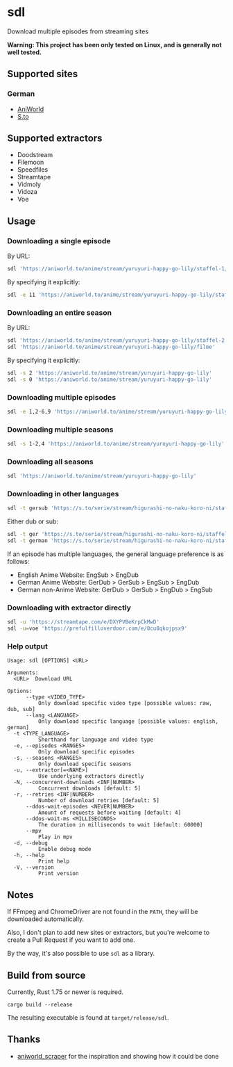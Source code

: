 # sdl
Download multiple episodes from streaming sites

**Warning: This project has been only tested on Linux, and is generally not well tested.**

## Supported sites
### German
* [AniWorld](https://aniworld.to)
* [S.to](https://s.to)

## Supported extractors
* Doodstream
* Filemoon
* Speedfiles
* Streamtape
* Vidmoly
* Vidoza
* Voe

## Usage
### Downloading a single episode
By URL:
```bash
sdl 'https://aniworld.to/anime/stream/yuruyuri-happy-go-lily/staffel-1/episode-1'
```
By specifying it explicitly:
```bash
sdl -e 11 'https://aniworld.to/anime/stream/yuruyuri-happy-go-lily/staffel-2'
```

### Downloading an entire season
By URL:
```bash
sdl 'https://aniworld.to/anime/stream/yuruyuri-happy-go-lily/staffel-2'
sdl 'https://aniworld.to/anime/stream/yuruyuri-happy-go-lily/filme'
```
By specifying it explicitly:
```bash
sdl -s 2 'https://aniworld.to/anime/stream/yuruyuri-happy-go-lily'
sdl -s 0 'https://aniworld.to/anime/stream/yuruyuri-happy-go-lily'
```

### Downloading multiple episodes
```bash
sdl -e 1,2-6,9 'https://aniworld.to/anime/stream/yuruyuri-happy-go-lily/staffel-2'
```

### Downloading multiple seasons
```bash
sdl -s 1-2,4 'https://aniworld.to/anime/stream/yuruyuri-happy-go-lily'
```

### Downloading all seasons
```bash
sdl 'https://aniworld.to/anime/stream/yuruyuri-happy-go-lily'
```

### Downloading in other languages
```bash
sdl -t gersub 'https://s.to/serie/stream/higurashi-no-naku-koro-ni/staffel-1/episode-1'
```
Either dub or sub:
```bash
sdl -t ger 'https://s.to/serie/stream/higurashi-no-naku-koro-ni/staffel-1/episode-1'
sdl -t german 'https://s.to/serie/stream/higurashi-no-naku-koro-ni/staffel-1/episode-1'
```
If an episode has multiple languages, the general language preference is as follows:
* English Anime Website: EngSub > EngDub
* German Anime Website: GerDub > GerSub > EngSub > EngDub
* German non-Anime Website: GerDub > GerSub > EngDub > EngSub

### Downloading with extractor directly
```bash
sdl -u 'https://streamtape.com/e/DXYPVBeKrpCkMwD'
sdl -u=voe 'https://prefulfilloverdoor.com/e/8cu8qkojpsx9'
```

### Help output
```
Usage: sdl [OPTIONS] <URL>

Arguments:
  <URL>  Download URL

Options:
      --type <VIDEO_TYPE>
          Only download specific video type [possible values: raw, dub, sub]
      --lang <LANGUAGE>
          Only download specific language [possible values: english, german]
  -t <TYPE_LANGUAGE>
          Shorthand for language and video type
  -e, --episodes <RANGES>
          Only download specific episodes
  -s, --seasons <RANGES>
          Only download specific seasons
  -u, --extractor[=<NAME>]
          Use underlying extractors directly
  -N, --concurrent-downloads <INF|NUMBER>
          Concurrent downloads [default: 5]
  -r, --retries <INF|NUMBER>
          Number of download retries [default: 5]
      --ddos-wait-episodes <NEVER|NUMBER>
          Amount of requests before waiting [default: 4]
      --ddos-wait-ms <MILLISECONDS>
          The duration in milliseconds to wait [default: 60000]
      --mpv
          Play in mpv
  -d, --debug
          Enable debug mode
  -h, --help
          Print help
  -V, --version
          Print version
```

## Notes
If FFmpeg and ChromeDriver are not found in the `PATH`, they will be downloaded automatically.

Also, I don't plan to add new sites or extractors, but you're welcome to create a Pull Request if you want to add one.

By the way, it's also possible to use `sdl` as a library.

## Build from source
Currently, Rust 1.75 or newer is required.
```
cargo build --release
```
The resulting executable is found at `target/release/sdl`.

## Thanks
* [aniworld_scraper](https://github.com/wolfswolke/aniworld_scraper) for the inspiration and showing how it could be done
